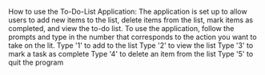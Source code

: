 How to use the To-Do-List Application:
The application is set up to allow users to add new items to the list, delete items from the list, mark items as completed, and view the to-do list. 
To use the application, follow the prompts and type in the number that corresponds to the action you want to take on the lit.
Type '1' to add to the list
Type '2' to view the list
Type '3' to mark a task as complete
Type '4' to delete an item from the list
Type '5' to quit the program
